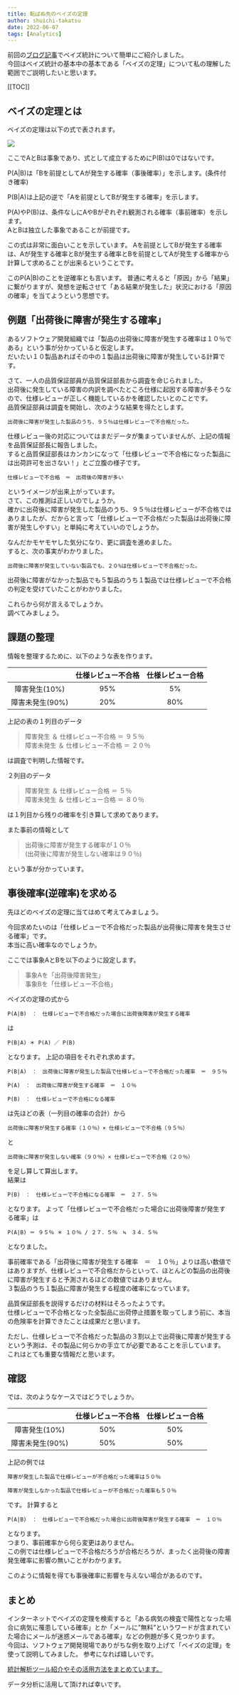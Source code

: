 ```yaml
---
title: 転ばぬ先のベイズの定理
author: shuichi-takatsu
date: 2022-06-07
tags: [Analytics]
---
```


前回の[ブログ記事](https://developer.mamezou-tech.com/blogs/2022/06/03/bayesian-inference/)でベイズ統計について簡単にご紹介しました。  
今回はベイズ統計の基本中の基本である「ベイズの定理」について私の理解した範囲でご説明したいと思います。

[[TOC]]

## ベイズの定理とは

ベイズの定理は以下の式で表されます。

![](https://gyazo.com/774d573a89c56f650d9d7a9d79e111cc.png)

ここでAとBは事象であり、式として成立するためにP(B)は0ではないです。

P(A|B)は「Bを前提としてAが発生する確率（事後確率）」を示します。(条件付き確率)

P(B|A)は上記の逆で「Aを前提としてBが発生する確率」を示します。

P(A)やP(B)は、条件なしにAやBがぞれぞれ観測される確率（事前確率）を示します。  
AとBは独立した事象であることが前提です。

この式は非常に面白いことを示しています。
Aを前提としてBが発生する確率は、Aが発生する確率とBが発生する確率とBを前提としてAが発生する確率から計算して求めることが出来るということです。

このP(A|B)のことを逆確率とも言います。
普通に考えると「原因」から「結果」に繋がりますが、発想を逆転させて「ある結果が発生した」状況における「原因の確率」を当てようという思想です。

## 例題「出荷後に障害が発生する確率」

あるソフトウェア開発組織では「製品の出荷後に障害が発生する確率は１０％である」という事が分かっていると仮定します。  
だいたい１０製品あればその中の１製品は出荷後に障害が発生している計算です。

さて、一人の品質保証部員が品質保証部長から調査を命じられました。  
出荷後に発生している障害の内訳を調べたところ仕様に起因する障害が多そうなので、仕様レビューが正しく機能しているかを確認したいとのことです。  
品質保証部員は調査を開始し、次のような結果を得たとします。

`出荷後に障害が発生した製品のうち、９５％は仕様レビューで不合格だった。`

仕様レビュー後の対応についてはまだデータが集まっていませんが、上記の情報を品質保証部長に報告しました。  
すると品質保証部長はカンカンになって「仕様レビューで不合格になった製品には出荷許可を出さない！」とご立腹の様子です。

`仕様レビューで不合格　＝　出荷後の障害が多い`

というイメージが出来上がっています。  
さて、この推測は正しいのでしょうか。  
確かに出荷後に障害が発生した製品のうち、９５％は仕様レビューが不合格ではありましたが、だからと言って「仕様レビューで不合格だった製品は出荷後に障害が発生しやすい」と単純に考えていいのでしょうか。

なんだかモヤモヤした気分になり、更に調査を進めました。  
すると、次の事実がわかりました。

`出荷後に障害が発生していない製品でも、２０%は仕様レビューで不合格だった。`

出荷後に障害がなかった製品でも５製品のうち１製品では仕様レビューで不合格の判定を受けていたことがわかりました。

これらから何が言えるでしょうか。  
調べてみましょう。

## 課題の整理

情報を整理するために、以下のような表を作ります。

| |仕様レビュー不合格|仕様レビュー合格|
|:----:|:----:|:----:|
|障害発生(10%)|95%|5%|
|障害未発生(90%)|20%|80%|

上記の表の１列目のデータ
> 障害発生 ＆ 仕様レビュー不合格 ＝ ９５％  
> 障害未発生 ＆ 仕様レビュー不合格 ＝ ２０％

は調査で判明した情報です。  

２列目のデータ
> 障害発生 ＆ 仕様レビュー合格 ＝ ５％  
> 障害未発生 ＆ 仕様レビュー合格 ＝ ８０％

は１列目から残りの確率を引き算して求めてあります。

また事前の情報として  
> 出荷後に障害が発生する確率が１０％  
> (出荷後に障害が発生しない確率は９０％)

という事が分かっています。

## 事後確率(逆確率)を求める

先ほどのベイズの定理に当てはめて考えてみましょう。

今回求めたいのは「仕様レビューで不合格だった製品が出荷後に障害を発生させる確率」です。  
本当に高い確率なのでしょうか。

ここでは事象AとBを以下のように設定します。
> 事象Aを「出荷後障害発生」  
> 事象Bを「仕様レビュー不合格」

ベイズの定理の式から

`P(A|B)　：　仕様レビューで不合格だった場合に出荷後障害が発生する確率`

は

`P(B|A) ＊ P(A) ／ P(B)`

となります。
上記の項目をそれぞれ求めます。

`P(B|A)　：　出荷後に障害が発生した製品で仕様レビューで不合格だった確率　＝　９５％`

`P(A)　：　出荷後に障害が発生する確率　＝　１０％`

`P(B)　：　仕様レビューで不合格になる確率`

は先ほどの表（一列目の確率の合計）から

`出荷後に障害が発生する確率（１０％）× 仕様レビューで不合格（９５％）`  

と

`出荷後に障害が発生しない確率（９０％）× 仕様レビューで不合格（２０％）`  

を足し算して算出します。  
結果は

`P(B)　：　仕様レビューで不合格になる確率　＝　２７．５％`  

となります。
よって「仕様レビューで不合格だった場合に出荷後障害が発生する確率」は

`P(A|B) ＝ ９５％ ＊ １０％ / ２７．５％　≒　３４．５％`

となりました。

事前確率である「出荷後に障害が発生する確率　＝　１０％」よりは高い数値ではありますが、仕様レビューで不合格だからといって、ほとんどの製品の出荷後に障害が発生すると予測されるほどの数値ではありません。  
３製品のうち１製品に障害が発生する程度の確率になっています。

品質保証部長を説得するだけの材料はそろったようです。  
仕様レビューで不合格となった全製品に出荷停止措置を取ってしまう前に、本当の危険率を計算できたことは成果だと思います。

ただし、仕様レビューで不合格だった製品の３割以上で出荷後に障害が発生するという予測は、その製品に何らかの手立てが必要であることを示しています。  
これはとても重要な情報だと思います。

## 確認

では、次のようなケースではどうでしょうか。  

| |仕様レビュー不合格|仕様レビュー合格|
|:----:|:----:|:----:|
|障害発生(10%)|50%|50%|
|障害未発生(90%)|50%|50%|

上記の例では

`障害が発生した製品で仕様レビューが不合格だった確率は５０％`  

`障害が発生しなかった製品で仕様レビューが不合格だった確率も５０％`  

です。
計算すると

`P(A|B)　：　仕様レビューで不合格だった場合に出荷後障害が発生する確率　＝　１０％`

となります。  
つまり、事前確率から何ら変更はありません。  
この例では仕様レビューで不合格だろうが合格だろうが、まったく出荷後の障害発生確率に影響の無いことがわかります。

このように情報を得ても事後確率に影響を与えない場合があるのです。

## まとめ

インターネットでベイズの定理を検索すると「ある病気の検査で陽性となった場合に病気に罹患している確率」とか「メールに”無料”というワードが含まれていた場合にメールが迷惑メールである確率」などの例題が多く見つかります。  
今回は、ソフトウェア開発現場でありがちな例を取り上げて「ベイズの定理」を使って説明してみました。
参考になれば嬉しいです。

[統計解析ツール紹介やその活用方法をまとめています。](https://developer.mamezou-tech.com/analytics/)

データ分析に活用して頂ければ幸いです。

